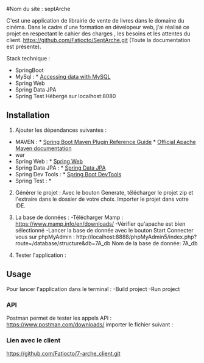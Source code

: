 
#Nom du site : septArche

C'est une application de librairie de vente de livres dans le domaine du cinéma. Dans le cadre d'une formation en dévelopeur web, j'ai réalisé ce projet en respectant le cahier des charges
, les besoins et les attentes du client.
https://github.com/Fatiocto/SeptArche.git (Toute la documentation est présente). 

Stack technique :
- SpringBoot
- MySql : * [Accessing data with MySQL](https://spring.io/guides/gs/accessing-data-mysql/)
- Spring Web
- Spring Data JPA
- Spring Test
Hébergé sur localhost:8080

## Installation
1. Ajouter les dépendances suivantes :
- MAVEN :   * [Spring Boot Maven Plugin Reference Guide](https://docs.spring.io/spring-boot/docs/3.0.5/maven-plugin/reference/html/)
            * [Official Apache Maven documentation](https://maven.apache.org/guides/index.html)
- war
- Spring Web : * [Spring Web](https://docs.spring.io/spring-boot/docs/3.0.5/reference/htmlsingle/#web)
- Spring Data JPA : * [Spring Data JPA](https://docs.spring.io/spring-boot/docs/3.0.5/reference/htmlsingle/#data.sql.jpa-and-spring-data)
- Spring Dev Tools : * [Spring Boot DevTools](https://docs.spring.io/spring-boot/docs/3.0.5/reference/htmlsingle/#using.devtools)
- Spring Test : * 

2. Générer le projet :
 Avec le bouton Generate, télécharger  le projet zip et l'extraire dans le dossier de votre choix.
Importer le projet dans votre IDE.

3. La base de données :
-Télécharger Mamp : https://www.mamp.info/en/downloads/
-Vérifier qu'apache est bien sélectionné
-Lancer la base de donnée avec le bouton Start
Connecter vous sur phpMyAdmin : http://localhost:8888/phpMyAdmin5/index.php?route=/database/structure&db=7A_db
Nom de la base de donnée: 7A_db

4. Tester l'application :

## Usage
Pour lancer l'application dans le terminal :
-Build project
-Run project

### API
Postman permet de tester les appels API : https://www.postman.com/downloads/
importer le fichier suivant : 

### Lien avec le client
https://github.com/Fatiocto/7-arche_client.git



